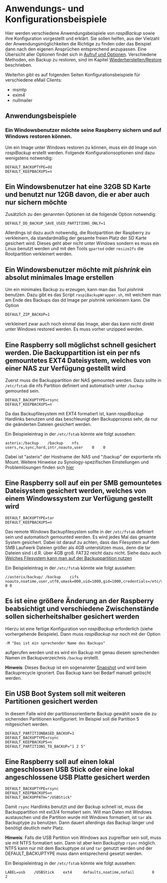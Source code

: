 # Anwendungs- und Konfigurationsbeispiele

Hier werden verschiedene Anwendungsbeispiele von
*raspiBackup* sowie ihre Konfiguration vorgestellt und erklärt. Sie sollen
helfen, aus der Vielzahl der Anwendungsmöglichkeiten die Richtige zu finden oder
das Beispiel dann nach den eigenen Ansprüchen entsprechend anzupassen. Eine
Übersicht aller Optionen findet sich in [Aufruf und Optionen](backup-options.md).
Verschiedene Methoden, ein Backup zu restoren, sind im Kapitel [Wiederherstellen/Restore](restore.md) beschrieben.

Weiterhin gibt es auf folgenden Seiten Konfigurationsbeispiele für verschiedene eMail Clients:
   - msmtp
   - exim4
   - nullmailer

## Anwendungsbeispiele

<!-- toc -->

### Ein Windowsbenutzer möchte seine Raspberry sichern und auf Windows restoren können.

Um ein Image unter Windows restoren zu können, muss ein dd
Image von *raspiBackup* erstellt werden. Folgende Konfigurationsoptionen sind
dazu wenigstens notwendig:

```
DEFAULT_BACKUPTYPE=dd
DEFAULT_KEEPBACKUPS=n
```

## Ein Windowsbenutzer hat eine 32GB SD Karte und benutzt nur 12GB davon, die er aber auch nur sichern möchte

Zusätzlich zu den genannten Optionen ist die folgende Option notwendig:

```
DEFAULT_DD_BACKUP_SAVE_USED_PARTITIONS_ONLY=1
```

Allerdings ist dazu auch notwendig, die Rootpartition der Raspberry zu
verkleinern, da standardmäßig der gesamte freien Platz der SD Karte gesichert
wird. Dieses geht aber nicht unter Windows sondern es muss ein Linux benutzt
werden und mit den Tools `gparted` oder `resize2fs` die Rootpartition
verkleinert werden.

## Ein Windowsbenutzer möchte mit *pishrink* ein absolut minimales Image erstellen

Um ein minimales Backup zu erzeugen, kann man das Tool *pishrink* benutzen. Dazu
gibt es das Script `raspiBackupWrapper.sh`, mit welchem man am Ende des Backups
das dd Image per *pishrink* verkleinern kann. Die Option

```
DEFAULT_ZIP_BACKUP=1
```

verkleinert zwar auch noch einmal das Image, aber das kann nicht direkt
unter Windows restored werden. Es muss vorher unzipped werden.

## Eine Raspberry soll möglichst schnell gesichert werden. Die Backuppartition ist ein per nfs gemountetes EXT4 Dateisystem, welches von einer NAS zur Verfügung gestellt wird

Zuerst muss die Backuppartition der NAS gemounted werden. Dazu sollte in
`/etc/fstab` die nfs Partition definiert und automatisch unter `/backup` gemounted sein.

```
DEFAULT_BACKUPTYPE=rsync
DEFAULT_KEEPBACKUPS=n
```

Da das Backupfilesystem mit EXT4 formatiert ist, kann *raspiBackup* Hardlinks
benutzen und das beschleunigt den Backupprozess sehr, da nur die geänderten
Dateien gesichert werden.

Ein Beispieleintrag in der `/etc/fstab` könnte wie folgt aussehen:

```
asterix:/backup    /backup    nfs    users,rw,sync,hard,intr,noauto,user    0    0
```

Dabei ist "asterix" der Hostname der NAS und "/backup" der exportierte nfs
Mount. Weitere Hinweise zu Synology-spezifischen Einstellungen und
Problemlösungen finden sich [hier](nfs-as-backupspace.md)


## Eine Raspberry soll auf ein per SMB gemountetes Dateisystem gesichert werden, welches von einem Windowssystem zur Verfügung gestellt wird

```
DEFAULT_BACKUPTYPE=tar
DEFAULT_KEEPBACKUPS=n
```

Das remote Windows Backupfilesystem sollte in der `/etc/fstab` definiert sein und
automatisch gemounted werden. Es wird jedes Mal das gesamte System gesichert.
Dabei ist darauf zu achten, dass das Filesystem auf dem SMB Laufwerk Dateien größer
als 4GB unterstützen muss, denn die tar Dateien sind i.d.R. über 4GB groß. FAT32 reicht
dazu nicht. Siehe dazu auch [Welches Filesystem kann man auf der Backuppartition nutzen](which-filesystem-can-be-used-on-the-backup-partition.md)

Ein Beispieleintrag in der `/etc/fstab` könnte wie folgt aussehen:

```
//asterix/backup/ /backup    cifs noauto,noatime,user,utf8,umask=000,uid=1000,gid=1000,credentials=/etc/samba/auth.asterix.cifsuser 0 0
```

## Es ist eine größere Änderung an der Raspberry beabsichtigt und verschiedene Zwischenstände sollen sicherheitshalber gesichert werden

Hierzu ist eine fertige Konfiguration von *raspiBackup* erforderlich (siehe
vorhergehende Beispiele). Dann muss *raspiBackup* nur noch mit der Option

```
-M "Das ist ein sprechender Name des Backups"
```

aufgerufen werden und es wird ein Backup mit genau diesem sprechenden Namen im Backupverzeichnis `/backup` erstellt.

**Hinweis**: Dieses Backup ist ein sogenannter [Snapshot](snapshots.md) und wird beim Backuprecycle ignoriert.
Das Backup kann bei Bedarf manuell gelöscht werden.

## Ein USB Boot System soll mit weiteren Partitionen gesichert werden

In diesem Falle wird der partitionsorientierte Backup gewählt sowie die
zu sichernden Partitionen konfiguriert. Im Beispiel soll die Partition 5
mitgesichert werden.

```
DEFAULT_PARTITIONBASED_BACKUP=1
DEFAULT_BACKUPTYPE=rsync
DEFAULT_KEEPBACKUPS=n
DEFAULT_PARTITIONS_TO_BACKUP="1 2 5"
```


## Eine Raspberry soll auf einen lokal angeschlossen USB Stick oder eine lokal angeschlossene USB Platte gesichert werden

```
DEFAULT_BACKUPTYPE=rsync
DEFAULT_KEEPBACKUPS=n
DEFAULT_BACKUPPATH="/USBStick"
```

Damit `rsync` Hardlinks benutzt und der Backup schnell ist, muss die
Backuppartition mit ext3/4 formatiert sein. Will man Daten mit Windows
austauschen und die Partition wurde mit Windows formatiert, ist `tar` als
Backuptype zu benutzen. Dann dauert allerdings das Backup länger und
benötigt deutlich mehr Platz.

**Hinweis**: Falls die USB Partition von Windows aus zugreifbar sein soll, muss sie mit NTFS formatiert sein.
Dann ist aber kein Backuptyp `rsync` möglich. NTFS kann nur mit dem Backuptype `dd` und `tar` genutzt werden und
der DEFAULT_BACKUPTYPE muss dann entsprechend gesetzt werden.

Ein Beispieleintrag in der `/etc/fstab` könnte wie folgt aussehen:

```
LABEL=usb    /USBStick    ext4     defaults,noatime,nofail        0    2
```

[.status]: rst
[.source]: https://linux-tips-and-tricks.de/de/konfigurationsbeispiele
[.source]: https://www.linux-tips-and-tricks.de/en/configuration-samples

